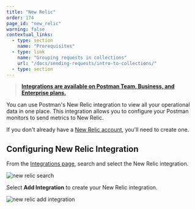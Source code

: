 ```yaml
---
title: "New Relic"
order: 174
page_id: "new_relic"
warning: false
contextual_links:
  - type: section
    name: "Prerequisites"
  - type: link
    name: "Grouping requests in collections"
    url: "/docs/sending-requests/intro-to-collections/"
  - type: section
---
```


> **[Integrations are available on Postman Team, Business, and Enterprise plans.](https://www.postman.com/pricing/)**

You can use Postman's New Relic integration to view all your operational data in one place. This integration allows you to configure your Postman monitors to send metrics to New Relic.

If you don't already have a [New Relic account](https://newrelic.com/), you'll need to create one.

## Configuring New Relic Integration

From the [Integrations page](https://postman.postman.co/integrations/browse?category=all), search and select the New Relic integration.

![new relic search](https://assets.postman.com/postman-docs/new-relic-search-all.jpg)

Select **Add Integration** to create your New Relic integration.

![new relic add integration](https://assets.postman.com/postman-docs/new-relic-add-integration.jpg)
